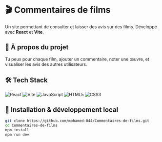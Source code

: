 # 🎬 Commentaires de films

Un site permettant de consulter et laisser des avis sur des films. Développé avec **React** et **Vite**.

## 💫 À propos du projet
Tu peux pour chaque film, ajouter un commentaire, noter une œuvre, et visualiser les avis des autres utilisateurs.

## 🛠 Tech Stack
![React](https://img.shields.io/badge/react-%2320232a?style=for-the-badge&logo=react&logoColor=%2361DAFB)
![Vite](https://img.shields.io/badge/vite-%23646CFF?style=for-the-badge&logo=vite&logoColor=white)
![JavaScript](https://img.shields.io/badge/javascript-%23323330?style=for-the-badge&logo=javascript&logoColor=%23F7DF1E)
![HTML5](https://img.shields.io/badge/html5-%23E34F26?style=for-the-badge&logo=html5&logoColor=white)
![CSS3](https://img.shields.io/badge/css3-%231572B6?style=for-the-badge&logo=css3&logoColor=white)

## 🚀 Installation & développement local

```bash
git clone https://github.com/mohamed-044/Commentaires-de-films.git
cd Commentaires-de-films
npm install
npm run dev
